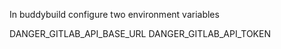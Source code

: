 
In buddybuild configure two environment variables

DANGER_GITLAB_API_BASE_URL
DANGER_GITLAB_API_TOKEN

